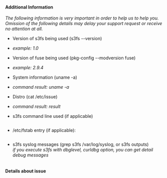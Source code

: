 #### Additional Information
_The following information is very important in order to help us to help you. Omission of the following details may delay your support request or receive no attention at all._

- Version of s3fs being used (s3fs --version)
 - _example: 1.0_

- Version of fuse being used (pkg-config --modversion fuse)
 - _example: 2.9.4_

- System information (uname -a)
 - _command result: uname -a_

- Distro (cat /etc/issue)
 - _command result: result_

- s3fs command line used (if applicable)
```
```
- /etc/fstab entry (if applicable): 
```
```
- s3fs syslog messages (grep s3fs /var/log/syslog, or s3fs outputs)  
_if you execute s3fs with dbglevel, curldbg option, you can get detail debug messages_
```
```
#### Details about issue

